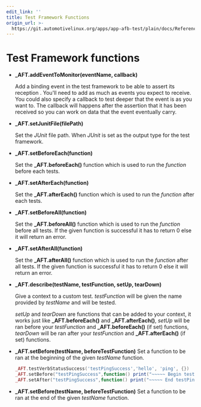 ```yaml
---
edit_link: ''
title: Test Framework Functions
origin_url: >-
  https://git.automotivelinux.org/apps/app-afb-test/plain/docs/Reference/2_TestFrameworkFunctions.md?h=guppy
---
```


<!-- WARNING: This file is generated by fetch_docs.js using /home/boron/Documents/AGL/docs-webtemplate/site/_data/tocs/apis_services/guppy/app-afb-test-developer-guides-api-services-book.yml -->

# Test Framework functions

* **_AFT.addEventToMonitor(eventName, callback)**

    Add a binding event in the test framework to be able to assert its reception
    . You'll need to add as much as events you expect to receive. You could also
    specify a callback to test deeper that the event is as you want to. The
    callback will happens after the assertion that it has been received so you
    can work on data that the event eventually carry.

* **_AFT.setJunitFile(filePath)**

    Set the *JUnit* file path. When *JUnit* is set as the output type for the
    test framework.

* **_AFT.setBeforeEach(function)**

    Set the **_AFT.beforeEach()** function which is used to run the *function*
    before each tests.

* **_AFT.setAfterEach(function)**

    Set the **_AFT.afterEach()** function which is used to run the *function*
    after each tests.

* **_AFT.setBeforeAll(function)**

    Set the **_AFT.beforeAll()** function which is used to run the *function*
    before all tests. If the given function is successful it has to return 0
    else it will return an error.

* **_AFT.setAfterAll(function)**

    Set the **_AFT.afterAll()** function which is used to run the *function*
    after all tests. If the given function is successful it has to return 0
    else it will return an error.

* **_AFT.describe(testName, testFunction, setUp, tearDown)**

    Give a context to a custom test. *testFunction* will be given the name
    provided by *testName* and will be tested.

    *setUp* and *tearDown* are functions that can be added to your context,
    it works just like  **_AFT.beforeEach()** and **_AFT.afterEach()**,
    *setUp* will be ran before your *testFunction* and **_AFT.beforeEach()**
    (if set) functions, *tearDown* will be ran after your *testFunction* and
    **_AFT.afterEach()**  (if set) functions.

* **_AFT.setBefore(testName, beforeTestFunction)**
    Set a function to be ran at the beginning of the given *testName* function.

    ```lua
    _AFT.testVerbStatusSuccess('testPingSuccess','hello', 'ping', {})
    _AFT.setBefore("testPingSuccess",function() print("~~~~~ Begin testPingSuccess ~~~~~") end)
    _AFT.setAfter("testPingSuccess",function() print("~~~~~ End testPingSuccess ~~~~~") end)
    ```

* **_AFT.setBefore(testName, beforeTestFunction)**
    Set a function to be ran at the end of the given *testName* function.